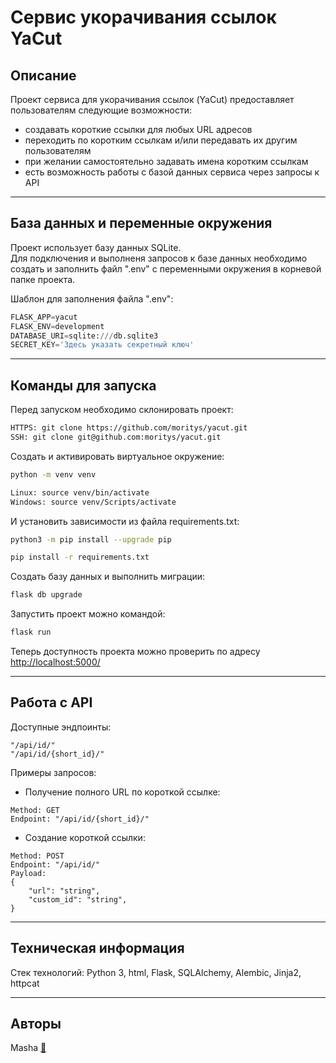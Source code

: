 # Сервис укорачивания ссылок YaCut

## Описание

Проект сервиса для укорачивания ссылок (YaCut) предоставляет пользователям следующие возможности:
  - создавать короткие ссылки для любых URL адресов
  - переходить по коротким ссылкам и/или передавать их другим пользователям
  - при желании самостоятельно задавать имена коротким ссылкам
  - есть возможность работы с базой данных сервиса через запросы к API

---
## База данных и переменные окружения

Проект использует базу данных SQLite.  
Для подключения и выполненя запросов к базе данных необходимо создать и заполнить файл ".env" с переменными окружения в корневой папке проекта.

Шаблон для заполнения файла ".env":
```python
FLASK_APP=yacut
FLASK_ENV=development
DATABASE_URI=sqlite:///db.sqlite3
SECRET_KEY='Здесь указать секретный ключ'
```

---
## Команды для запуска

Перед запуском необходимо склонировать проект:
```bash
HTTPS: git clone https://github.com/moritys/yacut.git
SSH: git clone git@github.com:moritys/yacut.git
```

Cоздать и активировать виртуальное окружение:
```bash
python -m venv venv
```
```bash
Linux: source venv/bin/activate
Windows: source venv/Scripts/activate
```

И установить зависимости из файла requirements.txt:
```bash
python3 -m pip install --upgrade pip
```
```bash
pip install -r requirements.txt
```

Создать базу данных и выполнить миграции:
```bash
flask db upgrade
```

Запустить проект можно командой:
```bash
flask run
```

Теперь доступность проекта можно проверить по адресу [http://localhost:5000/](http://localhost:5000/)

---
## Работа с API

Доступные эндпоинты:
```
"/api/id/"
"/api/id/{short_id}/"
```

Примеры запросов:
- Получение полного URL по короткой ссылке:
```
Method: GET
Endpoint: "/api/id/{short_id}/"
```

- Создание короткой ссылки:
```
Method: POST
Endpoint: "/api/id/"
Payload:
{
    "url": "string",
    "custom_id": "string",
}
```

---
## Техническая информация

Стек технологий: Python 3, html, Flask, SQLAlchemy, Alembic, Jinja2, httpcat

---
## Авторы

Masha [🍄](https://t.me/mori_tys)
